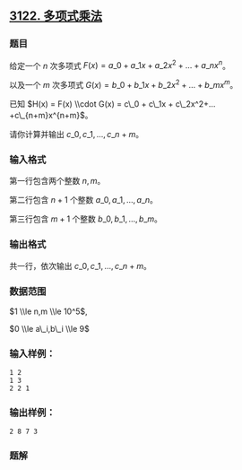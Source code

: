## [3122\. 多项式乘法](https://www.acwing.com/problem/content/3125/)

### 题目

给定一个 $n$ 次多项式 $F(x) = a\_0 + a\_1x + a\_2x^2+…+a\_nx^n$。

以及一个 $m$ 次多项式 $G(x) = b\_0 + b\_1x + b\_2x^2+…+b\_mx^m$。

已知 $H(x) = F(x) \\cdot G(x) = c\_0 + c\_1x + c\_2x^2+…+c\_{n+m}x^{n+m}$。

请你计算并输出 $c\_0,c\_1,…,c\_{n+m}$。

### 输入格式

第一行包含两个整数 $n,m$。

第二行包含 $n+1$ 个整数 $a\_0,a\_1,…,a\_n$。

第三行包含 $m+1$ 个整数 $b\_0,b\_1,…,b\_m$。

### 输出格式

共一行，依次输出 $c\_0,c\_1,…,c\_{n+m}$。

### 数据范围

$1 \\le n,m \\le 10^5$,

$0 \\le a\_i,b\_i \\le 9$

### 输入样例：

```
1 2
1 3
2 2 1
```

### 输出样例：

```
2 8 7 3
```

### 题解

